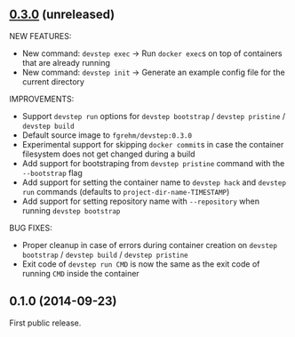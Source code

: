 ## [0.3.0](https://github.com/fgrehm/devstep-cli/compare/v0.1.0...master) (unreleased)

NEW FEATURES:

  - New command: `devstep exec` -> Run `docker exec`s on top of containers that are already running
  - New command: `devstep init` -> Generate an example config file for the current directory

IMPROVEMENTS:

  - Support `devstep run` options for `devstep bootstrap` / `devstep pristine` / `devstep build`
  - Default source image to `fgrehm/devstep:0.3.0`
  - Experimental support for skipping `docker commit`s in case the container filesystem does not get changed during a build
  - Add support for bootstraping from `devstep pristine` command with the `--bootstrap` flag
  - Add support for setting the container name to `devstep hack` and `devstep run` commands (defaults to `project-dir-name-TIMESTAMP`)
  - Add support for setting repository name with `--repository` when running `devstep bootstrap`

BUG FIXES:

  - Proper cleanup in case of errors during container creation on `devstep bootstrap` / `devstep build` / `devstep pristine`
  - Exit code of `devstep run CMD` is now the same as the exit code of running `CMD` inside the container

## 0.1.0 (2014-09-23)

First public release.
